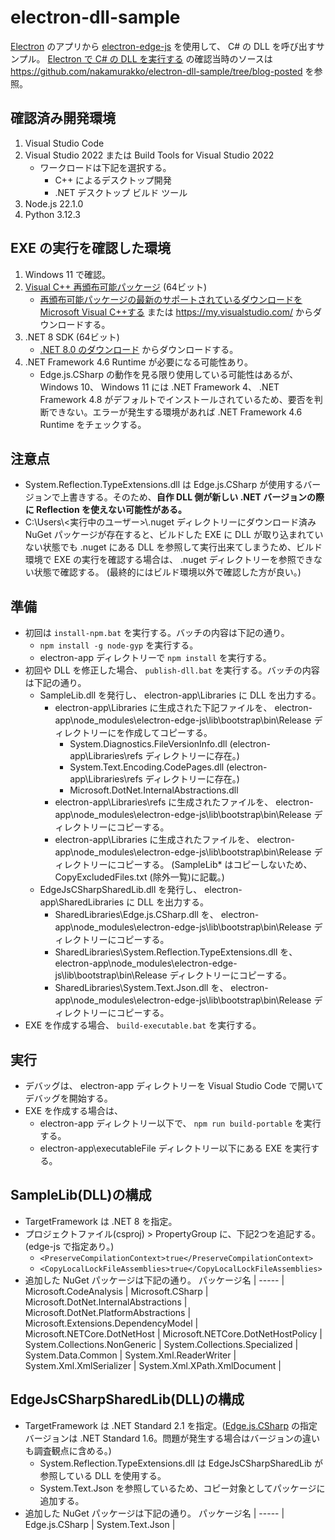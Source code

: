 # electron-dll-sample

[Electron](https://www.electronjs.org/) のアプリから [electron-edge-js](https://github.com/agracio/electron-edge-js) を使用して、 C# の DLL を呼び出すサンプル。
[Electron で C# の DLL を実行する](https://nakamurakko.com/entry/2023/02/01/120000) の確認当時のソースは <https://github.com/nakamurakko/electron-dll-sample/tree/blog-posted> を参照。

## 確認済み開発環境

1. Visual Studio Code
1. Visual Studio 2022 または Build Tools for Visual Studio 2022
    * ワークロードは下記を選択する。
        * C++ によるデスクトップ開発
        * .NET デスクトップ ビルド ツール
1. Node.js 22.1.0
1. Python 3.12.3

## EXE の実行を確認した環境

1. Windows 11 で確認。
1. [Visual C++ 再頒布可能パッケージ](https://aka.ms/vs/17/release/vc_redist.x64.exe) (64ビット)
    * [再頒布可能パッケージの最新のサポートされているダウンロードをMicrosoft Visual C++する](https://learn.microsoft.com/ja-jp/cpp/windows/latest-supported-vc-redist?view=msvc-170) または <https://my.visualstudio.com/> からダウンロードする。
1. .NET 8 SDK (64ビット)
    * [.NET 8.0 のダウンロード](https://dotnet.microsoft.com/ja-jp/download/dotnet/8.0) からダウンロードする。
1. .NET Framework 4.6 Runtime が必要になる可能性あり。
    * Edge.js.CSharp の動作を見る限り使用している可能性はあるが、 Windows 10、 Windows 11 には .NET Framework 4、 .NET Framework 4.8 がデフォルトでインストールされているため、要否を判断できない。エラーが発生する環境があれば .NET Framework 4.6 Runtime をチェックする。

## 注意点

* System.Reflection.TypeExtensions.dll は Edge.js.CSharp が使用するバージョンで上書きする。そのため、**自作 DLL 側が新しい .NET バージョンの際に Reflection を使えない可能性がある。**
* C:\Users\\<実行中のユーザー>\\.nuget ディレクトリーにダウンロード済み NuGet パッケージが存在すると、ビルドした EXE に DLL が取り込まれていない状態でも .nuget にある DLL を参照して実行出来てしまうため、ビルド環境で EXE の実行を確認する場合は、 .nuget ディレクトリーを参照できない状態で確認する。
    (最終的にはビルド環境以外で確認した方が良い。)

## 準備

* 初回は `install-npm.bat` を実行する。バッチの内容は下記の通り。
    * `npm install -g node-gyp` を実行する。
    * electron-app ディレクトリーで `npm install` を実行する。
* 初回や DLL を修正した場合、 `publish-dll.bat` を実行する。バッチの内容は下記の通り。
    * SampleLib.dll を発行し、 electron-app\Libraries に DLL を出力する。
        * electron-app\Libraries に生成された下記ファイルを、 electron-app\node_modules\electron-edge-js\lib\bootstrap\bin\Release ディレクトリーにを作成してコピーする。
            * System.Diagnostics.FileVersionInfo.dll (electron-app\Libraries\refs ディレクトリーに存在。)
            * System.Text.Encoding.CodePages.dll (electron-app\Libraries\refs ディレクトリーに存在。)
            * Microsoft.DotNet.InternalAbstractions.dll
        * electron-app\Libraries\refs に生成されたファイルを、 electron-app\node_modules\electron-edge-js\lib\bootstrap\bin\Release ディレクトリーにコピーする。
        * electron-app\Libraries に生成されたファイルを、 electron-app\node_modules\electron-edge-js\lib\bootstrap\bin\Release ディレクトリーにコピーする。
            (SampleLib* はコピーしないため、 CopyExcludedFiles.txt (除外一覧)に記載。)
    * EdgeJsCSharpSharedLib.dll を発行し、 electron-app\SharedLibraries に DLL を出力する。
        * SharedLibraries\Edge.js.CSharp.dll を、 electron-app\node_modules\electron-edge-js\lib\bootstrap\bin\Release ディレクトリーにコピーする。
        * SharedLibraries\System.Reflection.TypeExtensions.dll を、 electron-app\node_modules\electron-edge-js\lib\bootstrap\bin\Release ディレクトリーにコピーする。
        * SharedLibraries\System.Text.Json.dll を、 electron-app\node_modules\electron-edge-js\lib\bootstrap\bin\Release ディレクトリーにコピーする。
* EXE を作成する場合、 `build-executable.bat` を実行する。

## 実行

* デバッグは、 electron-app ディレクトリーを Visual Studio Code で開いてデバッグを開始する。
* EXE を作成する場合は、
    * electron-app ディレクトリー以下で、 `npm run build-portable` を実行する。
    * electron-app\executableFile ディレクトリー以下にある EXE を実行する。

## SampleLib(DLL)の構成

* TargetFramework は .NET 8 を指定。
* プロジェクトファイル(csproj) > PropertyGroup に、下記2つを追記する。(edge-js で指定あり。)
    * `<PreserveCompilationContext>true</PreserveCompilationContext>`
    * `<CopyLocalLockFileAssemblies>true</CopyLocalLockFileAssemblies>`
* 追加した NuGet パッケージは下記の通り。
    パッケージ名 |
    ----- |
    Microsoft.CodeAnalysis |
    Microsoft.CSharp |
    Microsoft.DotNet.InternalAbstractions |
    Microsoft.DotNet.PlatformAbstractions |
    Microsoft.Extensions.DependencyModel |
    Microsoft.NETCore.DotNetHost |
    Microsoft.NETCore.DotNetHostPolicy |
    System.Collections.NonGeneric |
    System.Collections.Specialized |
    System.Data.Common |
    System.Xml.ReaderWriter |
    System.Xml.XmlSerializer |
    System.Xml.XPath.XmlDocument |

## EdgeJsCSharpSharedLib(DLL)の構成

* TargetFramework は .NET Standard 2.1 を指定。([Edge.js.CSharp](https://www.nuget.org/packages/Edge.js.CSharp) の指定バージョンは .NET Standard 1.6。問題が発生する場合はバージョンの違いも調査観点に含める。)
    * System.Reflection.TypeExtensions.dll は EdgeJsCSharpSharedLib が参照している DLL を使用する。
    * System.Text.Json を参照しているため、コピー対象としてパッケージに追加する。
* 追加した NuGet パッケージは下記の通り。
    パッケージ名 |
    ----- |
    Edge.js.CSharp |
    System.Text.Json |

